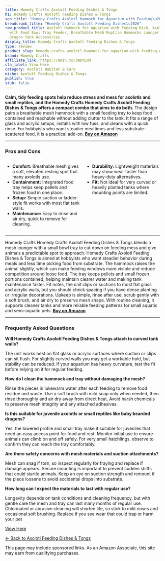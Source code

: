 ```yaml
---
title: Homedy Crafts Axolotl Feeding Dishes & Tongs
h1: Homedy Crafts Axolotl Feeding Dishes & Tongs
seo_title: "Homedy Crafts Axolotl Hammock for Aquarium with Feeding\u2026"
breadcrumb_title: "Homedy Crafts Axolotl Feeding Dishes\u2026"
raw_product_title: Axolotl Hammock for Aquarium with Feeding Dish, Axolotl Hammock
  with Food Bowl Tray Feeder, Breathable Mesh Reptile Hammocks Lounger Ladder, Bearded
  Dragon Tank Accessories
display_title: Homedy Crafts Axolotl Feeding Dishes & Tongs
type: review
product_slug: homedy-crafts-axolotl-hammock-for-aquarium-with-feeding-dish-axolotl-ha-7f90d39f
brand: Homedy Crafts
affiliate_link: https://amzn.to/3W8YLRM
cta_label: View Here
category: Axolotl Habitat & Care
niche: Axolotl Feeding Dishes & Tongs
publish: true
stub: false
---
```


<div id="intro" class="full-width">
  <p><strong>Calm, tidy feeding spots help reduce stress and mess for axolotls and small reptiles, and the Homedy Crafts Homedy Crafts Axolotl Feeding Dishes & Tongs offers a compact combo that aims to do both.</strong> The design pairs a breathable mesh hammock with a small feeding tray to keep food contained and reachable without adding clutter to the tank. It fits a range of glass and acrylic setups, installs with low fuss, and cleans with a quick rinse. For hobbyists who want steadier mealtimes and less substrate-scattered food, it is a practical add-on. <a href="https://amzn.to/3W8YLRM" rel="nofollow sponsored noopener" target="_blank"><strong>Buy on Amazon</strong></a></p>
</div>

<hr />
<h3 id="pros-cons">Pros and Cons</h3>
<div class="pc-grid" style="display:grid;grid-template-columns:1fr 1fr;gap:16px;">
  <ul>
    <li><strong>Comfort:</strong> Breathable mesh gives a soft, elevated resting spot that many axolotls use.</li>
    <li><strong>Containment:</strong> Integrated food tray helps keep pellets and frozen food in one place.</li>
    <li><strong>Setup:</strong> Simple suction or ladder-style fit works with most flat tank walls.</li>
    <li><strong>Maintenance:</strong> Easy to rinse and air dry, quick to remove for cleaning.</li>
  </ul>
  <ul>
    <li><strong>Durability:</strong> Lightweight materials may show wear faster than heavy-duty alternatives.</li>
    <li><strong>Fit:</strong> Not ideal for very curved or heavily planted tanks where mounting points are limited.</li>
  </ul>
</div>
<hr />

<div class="full-width">
  <p>Homedy Crafts Homedy Crafts Axolotl Feeding Dishes & Tongs blends a mesh lounger with a small bowl tray to cut down on feeding mess and give animals a predictable spot to approach. Homedy Crafts Axolotl Feeding Dishes & Tongs is aimed at hobbyists who want steadier behavior during meals and less time picking food from substrate. The hammock raises the animal slightly, which can make feeding windows more visible and reduce competition around loose food. The tray keeps pellets and small frozen portions contained, helping maintain clearer water and making tank maintenance faster. Fit notes, the unit clips or suctions to most flat glass and acrylic walls, but you should check spacing if you have dense planting or irregular decorations. Upkeep is simple, rinse after use, scrub gently with a soft brush, and air dry to preserve mesh shape. With routine cleaning, it supports cleaner tanks and more reliable feeding patterns for small aquatic and semi-aquatic pets. <a href="https://amzn.to/3W8YLRM" rel="nofollow sponsored noopener" target="_blank"><strong>Buy on Amazon</strong></a></p>
</div>

<hr />
<h3 id="faqs">Frequently Asked Questions</h3>

<p><strong>Will Homedy Crafts Axolotl Feeding Dishes & Tongs attach to curved tank walls?</strong></p>
<p>The unit works best on flat glass or acrylic surfaces where suction or clips can sit flush. For slightly curved walls you may get a workable hold, but stability can be reduced. If your aquarium has heavy curvature, test the fit before relying on it for regular feeding.</p>

<p><strong>How do I clean the hammock and tray without damaging the mesh?</strong></p>
<p>Rinse the pieces in lukewarm water after each feeding to remove food residue and waste. Use a soft brush with mild soap only when needed, then rinse thoroughly and air dry away from direct heat. Avoid harsh chemicals to preserve mesh integrity and any attached adhesives.</p>

<p><strong>Is this suitable for juvenile axolotls or small reptiles like baby bearded dragons?</strong></p>
<p>Yes, the lowered profile and small tray make it suitable for juveniles that need an easy access point for food and rest. Monitor initial use to ensure animals can climb on and off safely. For very small hatchlings, observe to confirm they can reach the tray comfortably.</p>

<p><strong>Are there safety concerns with mesh materials and suction attachments?</strong></p>
<p>Mesh can snag if torn, so inspect regularly for fraying and replace if damage appears. Secure mounting is important to prevent sudden shifts that could startle animals. Keep an eye on suction strength and remount if the piece loosens to avoid accidental drops into substrate.</p>

<p><strong>How long can I expect the materials to last with regular use?</strong></p>
<p>Longevity depends on tank conditions and cleaning frequency, but with gentle care the mesh and tray can last many months of regular use. Chlorinated or abrasive cleaning will shorten life, so stick to mild rinses and occasional soft brushing. Replace if you see wear that could trap or harm your pet
<p><a class="btn" href="https://amzn.to/3W8YLRM" target="_blank" rel="nofollow sponsored noopener">View Here</a></p>
<p><a href="/roundups/axolotl-habitat-care/axolotl-feeding-dishes-tongs/">← Back to Axolotl Feeding Dishes & Tongs</a></p>
<aside class="disclosure">This page may include sponsored links. As an Amazon Associate, this site may earn from qualifying purchases.</aside>
